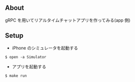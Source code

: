 ## About

gRPC を用いてリアルタイムチャットアプリを作ってみる(app 側)

## Setup

- iPhone のシミュレータを起動する

```
$ open -a Simulator
```

- アプリを起動する

```
$ make run
```
